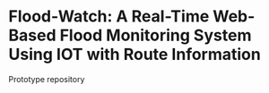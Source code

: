 # Flood-Watch: A Real-Time Web-Based Flood Monitoring System Using IOT with Route Information

Prototype repository

